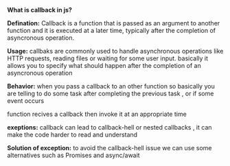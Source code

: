 **What is callback in js?**

**Defination:** Callback is a function that is passed as an argument to another function and it is executed at a later time, typically after the completion of asyncronous operation.

**Usage:** callbaks are commonly used to handle asynchronous operations like HTTP requests, reading files or waiting for some user input. basically it allows you to specify what should happen after the completion of an asyncronous operation 

**Behavior:** when you pass a callback to an other function so basically you are telling to do some task after completing the previous task , or if some event occurs


function recives a callback then invoke it at an appropriate time 

**exeptions:** callback can lead to callback-hell or nested callbacks , it can make the code harder to read and understand 


**Solution of exception:** to avoid the callback-hell issue we can use some alternatives such as Promises and async/await